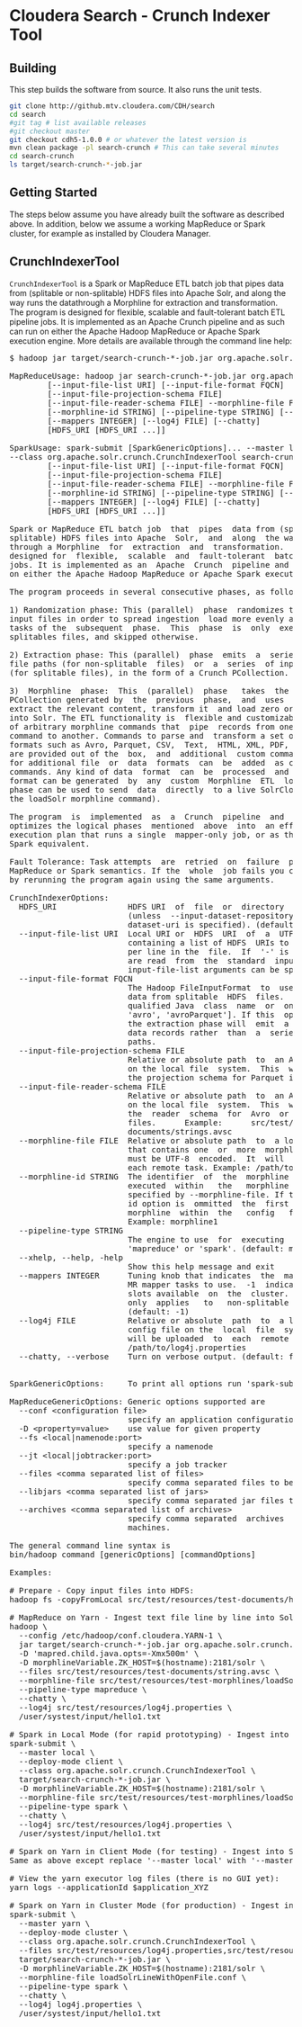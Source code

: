 # Cloudera Search - Crunch Indexer Tool

## Building

This step builds the software from source. It also runs the unit tests.

```bash
git clone http://github.mtv.cloudera.com/CDH/search
cd search
#git tag # list available releases
#git checkout master
git checkout cdh5-1.0.0 # or whatever the latest version is
mvn clean package -pl search-crunch # This can take several minutes
cd search-crunch
ls target/search-crunch-*-job.jar
```

## Getting Started

The steps below assume you have already built the software as described above.
In addition, below we assume a working MapReduce or Spark cluster, for example as installed by Cloudera Manager.

## CrunchIndexerTool

`CrunchIndexerTool` is a Spark or MapReduce ETL batch job that pipes data from (splitable or non-splitable) HDFS files into Apache  Solr,  and  along the way runs the datathrough a Morphline  for extraction  and transformation. The program is
designed for flexible, scalable and fault-tolerant batch ETL pipeline jobs. It is implemented as an  Apache  Crunch  pipeline and as such can run
on either the Apache Hadoop MapReduce or Apache Spark execution engine. More details are available through the command line help:

<pre>
$ hadoop jar target/search-crunch-*-job.jar org.apache.solr.crunch.CrunchIndexerTool --help

MapReduceUsage: hadoop jar search-crunch-*-job.jar org.apache.solr.crunch.CrunchIndexerTool [MapReduceGenericOptions]...
        [--input-file-list URI] [--input-file-format FQCN]
        [--input-file-projection-schema FILE]
        [--input-file-reader-schema FILE] --morphline-file FILE
        [--morphline-id STRING] [--pipeline-type STRING] [--xhelp]
        [--mappers INTEGER] [--log4j FILE] [--chatty]
        [HDFS_URI [HDFS_URI ...]]

SparkUsage: spark-submit [SparkGenericOptions]... --master local|yarn --deploy-mode client|cluster 
--class org.apache.solr.crunch.CrunchIndexerTool search-crunch-*-job.jar
        [--input-file-list URI] [--input-file-format FQCN]
        [--input-file-projection-schema FILE]
        [--input-file-reader-schema FILE] --morphline-file FILE
        [--morphline-id STRING] [--pipeline-type STRING] [--xhelp]
        [--mappers INTEGER] [--log4j FILE] [--chatty]
        [HDFS_URI [HDFS_URI ...]]

Spark or MapReduce ETL batch job  that  pipes  data from (splitable or non-
splitable) HDFS files into Apache  Solr,  and  along  the way runs the data
through a Morphline  for  extraction  and  transformation.  The  program is
designed for  flexible,  scalable  and  fault-tolerant  batch  ETL pipeline
jobs. It is implemented as an  Apache  Crunch  pipeline and as such can run
on either the Apache Hadoop MapReduce or Apache Spark execution engine.

The program proceeds in several consecutive phases, as follows: 

1) Randomization phase: This (parallel)  phase  randomizes the list of HDFS
input files in order to spread ingestion  load more evenly among the mapper
tasks of the  subsequent  phase.  This  phase  is  only  executed  for non-
splitables files, and skipped otherwise.

2) Extraction phase: This (parallel)  phase  emits  a  series of HDFS input
file paths (for non-splitable  files)  or  a  series  of input data records
(for splitable files), in the form of a Crunch PCollection. 

3)  Morphline  phase:  This  (parallel)  phase   takes  the  items  of  the
PCollection generated by  the  previous  phase,  and  uses  a  Morphline to
extract the relevant content, transform it  and load zero or more documents
into Solr. The ETL functionality is  flexible and customizable using chains
of arbitrary morphline commands that  pipe  records from one transformation
command to another. Commands to parse and  transform a set of standard data
formats such as Avro, Parquet, CSV,  Text,  HTML, XML, PDF, MS-Office, etc.
are provided out of the  box,  and  additional  custom commands and parsers
for additional file  or  data  formats  can  be  added  as custom morphline
commands. Any kind of data  format  can  be  processed  and any kind output
format can be generated  by  any  custom  Morphline  ETL  logic. Also, this
phase can be used to send  data  directly  to a live SolrCloud cluster (via
the loadSolr morphline command).

The program  is  implemented  as  a  Crunch  pipeline  and  as  such Crunch
optimizes the logical phases  mentioned  above  into  an efficient physical
execution plan that runs a single  mapper-only job, or as the corresponding
Spark equivalent.

Fault Tolerance: Task attempts  are  retried  on  failure  per the standard
MapReduce or Spark semantics. If the  whole  job fails you can retry simply
by rerunning the program again using the same arguments.

CrunchIndexerOptions:
  HDFS_URI               HDFS URI  of  file  or  directory  tree  to ingest
                         (unless  --input-dataset-repository   or  --input-
                         dataset-uri is specified). (default: [])
  --input-file-list URI  Local URI or  HDFS  URI  of  a  UTF-8 encoded file
                         containing a list of HDFS  URIs to ingest, one URI
                         per line in the  file.  If  '-' is specified, URIs
                         are read  from  the  standard  input.  Multiple --
                         input-file-list arguments can be specified.
  --input-file-format FQCN
                         The Hadoop FileInputFormat  to  use for extracting
                         data from splitable  HDFS  files.  Can  be a fully
                         qualified Java  class  name  or  one  of  ['text',
                         'avro', 'avroParquet']. If this  option is present
                         the extraction phase will  emit  a series of input
                         data records rather  than  a  series  of HDFS file
                         paths.
  --input-file-projection-schema FILE
                         Relative or absolute path  to  an Avro schema file
                         on the local file  system.  This  will  be used as
                         the projection schema for Parquet input files.
  --input-file-reader-schema FILE
                         Relative or absolute path  to  an Avro schema file
                         on the local file  system.  This  will  be used as
                         the  reader  schema  for  Avro  or  Parquet  input
                         files.      Example:      src/test/resources/test-
                         documents/strings.avsc
  --morphline-file FILE  Relative or absolute path  to  a local config file
                         that contains one  or  more  morphlines.  The file
                         must be UTF-8  encoded.  It  will  be  uploaded to
                         each remote task. Example: /path/to/morphline.conf
  --morphline-id STRING  The identifier  of  the  morphline  that  shall be
                         executed  within   the   morphline   config   file
                         specified by --morphline-file. If the --morphline-
                         id option is  ommitted  the  first (i.e. top-most)
                         morphline  within  the   config   file   is  used.
                         Example: morphline1
  --pipeline-type STRING
                         The engine to use  for  executing  the job. Can be
                         'mapreduce' or 'spark'. (default: mapreduce)
  --xhelp, --help, -help
                         Show this help message and exit
  --mappers INTEGER      Tuning knob that indicates  the  maximum number of
                         MR mapper tasks to use.  -1  indicates use all map
                         slots available  on  the  cluster.  This parameter
                         only  applies   to   non-splitable   input   files
                         (default: -1)
  --log4j FILE           Relative or absolute  path  to  a log4j.properties
                         config file on the  local  file  system. This file
                         will be uploaded  to  each  remote  task. Example:
                         /path/to/log4j.properties
  --chatty, --verbose    Turn on verbose output. (default: false)


SparkGenericOptions:     To print all options run 'spark-submit --help'

MapReduceGenericOptions: Generic options supported are
  --conf &lt;configuration file&gt;
                         specify an application configuration file
  -D &lt;property=value&gt;    use value for given property
  --fs &lt;local|namenode:port&gt;
                         specify a namenode
  --jt &lt;local|jobtracker:port&gt;
                         specify a job tracker
  --files &lt;comma separated list of files&gt;
                         specify comma separated files to be copied to the map reduce cluster
  --libjars &lt;comma separated list of jars&gt;
                         specify comma separated jar files to include in the classpath.
  --archives &lt;comma separated list of archives&gt;
                         specify comma separated  archives  to  be  unarchived  on  the compute
                         machines.

The general command line syntax is
bin/hadoop command [genericOptions] [commandOptions]

Examples: 

# Prepare - Copy input files into HDFS:
hadoop fs -copyFromLocal src/test/resources/test-documents/hello1.txt hdfs:/user/systest/input/

# MapReduce on Yarn - Ingest text file line by line into Solr:
hadoop \
  --config /etc/hadoop/conf.cloudera.YARN-1 \
  jar target/search-crunch-*-job.jar org.apache.solr.crunch.CrunchIndexerTool \
  -D 'mapred.child.java.opts=-Xmx500m' \
  -D morphlineVariable.ZK_HOST=$(hostname):2181/solr \
  --files src/test/resources/test-documents/string.avsc \
  --morphline-file src/test/resources/test-morphlines/loadSolrLineWithOpenFile.conf \
  --pipeline-type mapreduce \
  --chatty \
  --log4j src/test/resources/log4j.properties \
  /user/systest/input/hello1.txt

# Spark in Local Mode (for rapid prototyping) - Ingest into Solr:
spark-submit \
  --master local \
  --deploy-mode client \
  --class org.apache.solr.crunch.CrunchIndexerTool \
  target/search-crunch-*-job.jar \
  -D morphlineVariable.ZK_HOST=$(hostname):2181/solr \
  --morphline-file src/test/resources/test-morphlines/loadSolrLineWithOpenFile.conf \
  --pipeline-type spark \
  --chatty \
  --log4j src/test/resources/log4j.properties \
  /user/systest/input/hello1.txt

# Spark on Yarn in Client Mode (for testing) - Ingest into Solr:
Same as above except replace '--master local' with '--master yarn'

# View the yarn executor log files (there is no GUI yet):
yarn logs --applicationId $application_XYZ

# Spark on Yarn in Cluster Mode (for production) - Ingest into Solr:
spark-submit \
  --master yarn \
  --deploy-mode cluster \
  --class org.apache.solr.crunch.CrunchIndexerTool \
  --files src/test/resources/log4j.properties,src/test/resources/test-morphlines/loadSolrLineWithOpenFile.conf \
  target/search-crunch-*-job.jar \
  -D morphlineVariable.ZK_HOST=$(hostname):2181/solr \
  --morphline-file loadSolrLineWithOpenFile.conf \
  --pipeline-type spark \
  --chatty \
  --log4j log4j.properties \
  /user/systest/input/hello1.txt
</pre>
  